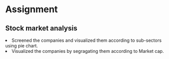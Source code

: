 # Assignment
## Stock market analysis 
<li>Screened the companies and visualized them according to sub-sectors using pie chart.</li>
<li>Visualized the companies by segragating them according to Market cap.</li>

